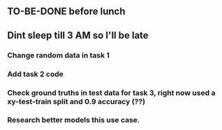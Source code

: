 ## TO-BE-DONE before lunch
## Dint sleep till 3 AM so I'll be late
### Change random data in task 1
### Add task 2 code
### Check ground truths in test data for task 3, right now used a xy-test-train split and 0.9 accuracy (??)
### Research better models this use case.
